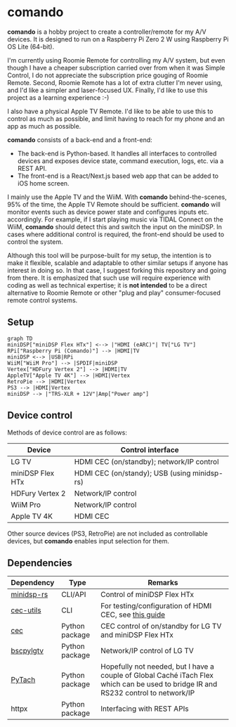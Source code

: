 # comando

**comando** is a hobby project to create a controller/remote for my A/V devices. It is designed to run on a Raspberry Pi Zero 2 W using Raspberry Pi OS Lite (64-bit).

I'm currently using Roomie Remote for controlling my A/V system, but even though I have a cheaper subscription carried over from when it was Simple Control, I do not appreciate the subscription price gouging of Roomie Remote. Second, Roomie Remote has a lot of extra clutter I'm never using, and I'd like a simpler and laser-focused UX. Finally, I'd like to use this project as a learning experience :-)

I also have a physical Apple TV Remote. I'd like to be able to use this to control as much as possible, and limit having to reach for my phone and an app as much as possible.

**comando** consists of a back-end and a front-end:

- The back-end is Python-based. It handles all interfaces to controlled devices and exposes device state, command execution, logs, etc. via a REST API.
- The front-end is a React/Next.js based web app that can be added to iOS home screen.

I mainly use the Apple TV and the WiiM. With **comando** behind-the-scenes, 95% of the time, the Apple TV Remote should be sufficient. **comando** will monitor events such as device power state and configures inputs etc. accordingly. For example, if I start playing music via TIDAL Connect on the WiiM, **comando** should detect this and switch the input on the miniDSP. In cases where additional control is required, the front-end should be used to control the system.

Although this tool will be purpose-built for my setup, the intention is to make it flexible, scalable and adaptable to other similar setups if anyone has interest in doing so. In that case, I suggest forking this repository and going from there. It is emphasized that such use will require experience with coding as well as technical expertise; it is __not intended__ to be a direct alternative to Roomie Remote or other "plug and play" consumer-focused remote control systems.

## Setup

```mermaid
graph TD
miniDSP["miniDSP Flex HTx"] <--> |"HDMI (eARC)"| TV["LG TV"]
RPi["Raspberry Pi (Comando)"] --> |HDMI|TV
miniDSP <--> |USB|RPi
WiiM["WiiM Pro"] --> |SPDIF|miniDSP
Vertex["HDFury Vertex 2"] --> |HDMI|TV
AppleTV["Apple TV 4K"] --> |HDMI|Vertex
RetroPie --> |HDMI|Vertex
PS3 --> |HDMI|Vertex
miniDSP --> |"TRS-XLR + 12V"|Amp["Power amp"]
```

## Device control

Methods of device control are as follows:

| Device | Control interface |
| ------ | ----------------- |
| LG TV  | HDMI CEC (on/standby); network/IP control |
| miniDSP Flex HTx | HDMI CEC (on/standy); USB (using minidsp-rs) |
| HDFury Vertex 2 | Network/IP control |
| WiiM Pro | Network/IP control |
| Apple TV 4K | HDMI CEC |

Other source devices (PS3, RetroPie) are not included as controllable devices, but **comando** enables input selection for them.

## Dependencies

| Dependency | Type | Remarks |
| ---------- | ---- | ------- |
| [minidsp-rs](https://github.com/mrene/minidsp-rs) | CLI/API | Control of miniDSP Flex HTx |
| [cec-utils](https://manpages.debian.org/testing/cec-utils/cec-client.1.en.html) | CLI | For testing/configuration of HDMI CEC, see [this guide](https://pimylifeup.com/raspberrypi-hdmi-cec/) |
| [cec](https://github.com/trainman419/python-cec) | Python package | CEC control of on/standby for LG TV and miniDSP Flex HTx |
| [bscpylgtv](https://github.com/chros73/bscpylgtv) | Python package | Network/IP control of LG TV |
| [PyTach](https://github.com/gotling/PyTach) | Python package | Hopefully not needed, but I have a couple of Global Caché iTach Flex which can be used to bridge IR and RS232 control to network/IP |
| httpx | Python package | Interfacing with REST APIs |